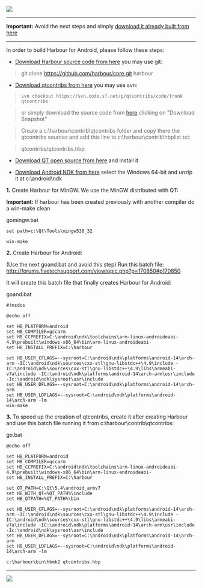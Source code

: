 [![](https://bitbucket.org/fivetech/screenshots/downloads/fivetech_logo.gif)](http://www.fivetechsoft.com "FiveTech Software")
***

**Important:** Avoid the next steps and simply [download it already built from here](https://bitbucket.org/fivetech/fivetouch-public-repository/downloads/harbour_android_20180317.zip)

***

In order to build Harbour for Android, please follow these steps:

   * [Download Harbour source code from here](https://github.com/harbour/core) you may use git:

   >git clone https://github.com/harbour/core.git harbour

   * [Download qtcontribs from here](https://sourceforge.net/projects/qtcontribs) you may use svn:

   >```
   >svn checkout https://svn.code.sf.net/p/qtcontribs/code/trunk qtcontribs
   >```

   >or simply download the source code from [here](https://sourceforge.net/p/qtcontribs/code/HEAD/tree/) clicking on "Download Snapshot"

   >Create a c:\harbour\contrib\qtcontribs folder and copy there the qtcontribs sources and
   >add this line to c:\harbour\contrib\hbplist.txt:

   > qtcontribs/qtcontribs.hbp

   * [Download QT open source from here](https://www.qt.io/download) and install it

   * [Download Android NDK from here](https://developer.android.com/ndk/downloads/index.html) select the Windows 64-bit
and unzip it at c:\android\ndk 

**1.** Create Harbour for MinGW. We use the MinGW distributed with QT:

**Important:** If harbour has been created previously with another compiler
do a win-make clean

gomingw.bat
```
set path=c:\Qt\Tools\mingw530_32

win-make
```

**2.** Create Harbour for Android:

(Use the next goand.bat and avoid this step) Run this batch file: http://forums.fivetechsupport.com/viewtopic.php?p=170850#p170850

It will create this batch file that finally creates Harbour for Android:

goand.bat
```
#!msdos

@echo off

set HB_PLATFORM=android
set HB_COMPILER=gccarm
set HB_CCPREFIX=C:\android\ndk\toolchains\arm-linux-androideabi-4.9\prebuilt\windows-x86_64\bin\arm-linux-androideabi-
set HB_INSTALL_PREFIX=C:\harbour

set HB_USER_CFLAGS=--sysroot=C:\android\ndk\platforms\android-14\arch-arm -IC:\android\ndk\sources\cxx-stl\gnu-libstdc++\4.9\include -IC:\android\ndk\sources\cxx-stl\gnu-libstdc++\4.9\libs\armeabi-v7a\include -IC:\android\ndk\platforms\android-14\arch-arm\usr\include -Ic:\android\ndk\sysroot\usr\include
set HB_USER_DFLAGS=--sysroot=C:\android\ndk\platforms\android-14\arch-arm
set HB_USER_LDFLAGS=--sysroot=C:\android\ndk\platforms\android-14\arch-arm -lm
win-make
```

**3.** To speed up the creation of qtcontribs, create it after creating Harbour and use this batch file
running it from c:\harbour\contrib\qtcontribs:

go.bat
```
@echo off

set HB_PLATFORM=android
set HB_COMPILER=gccarm
set HB_CCPREFIX=C:\android\ndk\toolchains\arm-linux-androideabi-4.9\prebuilt\windows-x86_64\bin\arm-linux-androideabi-
set HB_INSTALL_PREFIX=C:\harbour

set QT_PATH=C:\Qt\5.4\android_armv7
set HB_WITH_QT=%QT_PATH%\include
set HB_QTPATH=%QT_PATH%\bin

set HB_USER_CFLAGS=--sysroot=C:\android\ndk\platforms\android-14\arch-arm -IC:\android\ndk\sources\cxx-stl\gnu-libstdc++\4.9\include -IC:\android\ndk\sources\cxx-stl\gnu-libstdc++\4.9\libs\armeabi-v7a\include -IC:\android\ndk\platforms\android-14\arch-arm\usr\include -Ic:\android\ndk\sysroot\usr\include
set HB_USER_DFLAGS=--sysroot=C:\android\ndk\platforms\android-14\arch-arm
set HB_USER_LDFLAGS=--sysroot=C:\android\ndk\platforms\android-14\arch-arm -lm

c:\harbour\bin\hbmk2 qtcontribs.hbp
```

***
[![](https://bitbucket.org/fivetech/screenshots/downloads/harbour.jpg)](https://github.com/harbour/core "The Harbour Project")